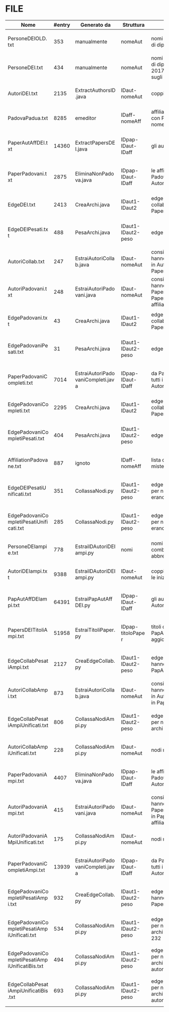 # FILE
Nome|#entry|Generato da|Struttura|Commento
|-|-|-|-|-|
<p style="width:130px;">PersoneDEIOLD.txt</p> | 353 | <p style="width:130px;">manualmente</p> | <p style="width:80px;">nomeAut</p> | nomi di afferenti DEI dal sito di dipartimento
<p style="width:130px;">PersoneDEI.txt</p> | 434 | <p style="width:130px;">manualmente</p> | <p style="width:80px;">nomeAut</p> | nomi di afferenti DEI dal sito di dipartimento aggiornato al 2017/12/29 con duplicati sugli accenti
<p style="width:130px;">AutoriDEI.txt</p> | 2135 | <p style="width:130px;">ExtractAuthorsID.java</p> | <p style="width:80px;">IDaut-nomeAut</p> | coppie ID autore
<p style="width:130px;">PadovaPadua.txt</p> | 8285 | <p style="width:130px;">emeditor</p> | <p style="width:80px;">IDaff-nomeAff</p> | affiliazioni in Affiliations.txt con Padova o Padua nel nome
<p style="width:130px;">PaperAutAffDEI.txt</p> | 14360 | <p style="width:130px;">ExtractPapersDEI.java</p> | <p style="width:80px;">IDpap-IDaut-IDaff</p> | gli autori sono in AutoriDEI
<p style="width:130px;">PaperPadovani.txt</p> | 2875 | <p style="width:130px;">EliminaNonPadova.java</p> | <p style="width:80px;">IDpap-IDaut-IDaff</p> | le affiliation sono in PadovaPadua (e gli autori in AutoriDEI)
<p style="width:130px;">EdgeDEI.txt</p> | 2413 | <p style="width:130px;">CreaArchi.java</p> | <p style="width:80px;">IDaut1-IDaut2</p> | edge tra autori che hanno collaborato su un PaperAutAffDEI
<p style="width:130px;">EdgeDEIPesati.txt</p> | 488 | <p style="width:130px;">PesaArchi.java</p> | <p style="width:80px;">IDaut1-IDaut2-peso</p> | edge pesati
<p style="width:130px;">AutoriCollab.txt</p> | 247 | <p style="width:130px;">EstraiAutoriCollab.java</p> | <p style="width:80px;">IDaut-nomeAut</p> | considerati del DEI perche' hanno collaborato con nomi in AutoriDEI in un paper in PaperAutAffDEI
<p style="width:130px;">AutoriPadovani.txt</p> | 248 | <p style="width:130px;">EstraiAutoriPadovani.java</p> | <p style="width:80px;">IDaut-nomeAut</p> | considerati del DEI perche' hanno almeno un paper in PaperPadovani (ossia in PaperAutAffDEI con affiliation in PadovaPadua)
<p style="width:130px;">EdgePadovani.txt</p> | 43 | <p style="width:130px;">CreaArchi.java</p> | <p style="width:80px;">IDaut1-IDaut2</p> | edge tra autori che hanno collaborato su un PaperPadovani
<p style="width:130px;">EdgePadovaniPesati.txt</p> | 31 | <p style="width:130px;">PesaArchi.java</p> | <p style="width:80px;">IDaut1-IDaut2-peso</p> | edge pesati
<p style="width:130px;">PaperPadovaniCompleti.txt</p> | 7014 | <p style="width:130px;">EstraiAutoriPadovaniCompleti.java</p> | <p style="width:80px;">IDpap-IDaut-IDaff</p> | da PaperAutAffDEI prendo tutti i paper scritti da AutoriPadovani
<p style="width:130px;">EdgePadovaniCompleti.txt</p> | 2295 | <p style="width:130px;">CreaArchi.java</p> | <p style="width:80px;">IDaut1-IDaut2</p> | edge tra autori che hanno collaborato su un PaperPadovaniCompleti
<p style="width:130px;">EdgePadovaniCompletiPesati.txt</p> | 404 | <p style="width:130px;">PesaArchi.java</p> | <p style="width:80px;">IDaut1-IDaut2-peso</p> | edge pesati
<p style="width:130px;">AffiliationPadovane.txt</p> | 887 | <p style="width:130px;">ignoto</p> | <p style="width:80px;">IDaff-nomeAff</p> | lista di affiliation padovane misteriose ???
<p style="width:130px;">EdgeDEIPesatiUnificati.txt</p> | 351 | <p style="width:130px;">CollassaNodi.py</p> | <p style="width:80px;">IDaut1-IDaut2-peso</p> | edge pesati con IDaut uno per nome collassati (137 erano archi tra stessi autori)
<p style="width:130px;">EdgePadovaniCompletiPesatiUnificati.txt</p> | 285 | <p style="width:130px;">CollassaNodi.py</p> | <p style="width:80px;">IDaut1-IDaut2-peso</p> | edge pesati con IDaut uno per nome collassati (119 erano archi tra stessi autori)
<p style="width:130px;">PersoneDEIampie.txt</p> | 778 | <p style="width:130px;">EstraiIDAutoriDEIampi.py</p> | <p style="width:80px;">nomi</p> | nomi con tutte le combinazioni di iniziali abbreviate
<p style="width:130px;">AutoriDEIampi.txt</p> | 9388 | <p style="width:130px;">EstraiIDAutoriDEIampi.py</p> | <p style="width:80px;">IDaut-nomeAut</p> | coppie ID autore con anche le iniziali dei nomi
<p style="width:130px;">PapAutAffDEIampi.txt</p> | 64391 | <p style="width:130px;">EstraiPapAutAffDEI.py</p> | <p style="width:80px;">IDpap-IDaut-IDaff</p> | gli autori sono in AutoriDEIampi
<p style="width:130px;">PapersDEITitoliAmpi.txt</p> | 51958 | <p style="width:130px;">EstraiTitoliPaper.py</p> | <p style="width:80px;">IDpap-titoloPaper</p> | titoli dei paper in PapAutAffDEIampi ??? da aggiornare se serve
<p style="width:130px;">EdgeCollabPesatiAmpi.txt</p> | 2127 | <p style="width:130px;">CreaEdgeCollab.py</p> | <p style="width:80px;">IDaut1-IDaut2-peso</p> | edge pesati tra autori che hanno un paper in comune in PapAutAffDEIampi
<p style="width:130px;">AutoriCollabAmpi.txt</p> | 873 | <p style="width:130px;">EstraiAutoriCollab.java</p> | <p style="width:80px;">IDaut-nomeAut</p> | considerati del DEI perche' hanno collaborato con nomi in AutoriDEIampi in un paper in PapAutAffDEIampi
<p style="width:130px;">EdgeCollabPesatiAmpiUnificati.txt</p> | 806 | <p style="width:130px;">CollassaNodiAmpi.py</p> | <p style="width:80px;">IDaut1-IDaut2-peso</p> | edge pesati con IDaut uno per nome collassati (? erano archi tra stessi autori)
<p style="width:130px;">AutoriCollabAmpiUnificati.txt</p> | 228 | <p style="width:130px;">CollassaNodiAmpi.py</p> | <p style="width:80px;">IDaut-nomeAut</p> | nodi restanti dopo il collasso
<p style="width:130px;">PaperPadovaniAmpi.txt</p> | 4407 | <p style="width:130px;">EliminaNonPadova.java</p> | <p style="width:80px;">IDpap-IDaut-IDaff</p> | le affiliation sono in PadovaPadua (e gli autori in AutoriDEIampi)
<p style="width:130px;">AutoriPadovaniAmpi.txt</p> | 415 | <p style="width:130px;">EstraiAutoriPadovani.java</p> | <p style="width:80px;">IDaut-nomeAut</p> | considerati del DEI perche' hanno almeno un paper in PaperPadovaniAmpi (ossia in PapAutAffDEIampi con affiliation in PadovaPadua)
<p style="width:130px;">AutoriPadovaniAMpiUnificati.txt</p> | 175 | <p style="width:130px;">CollassaNodiAmpi.py</p> | <p style="width:80px;">IDaut-nomeAut</p> | nodi restanti dopo il collasso
<p style="width:130px;">PaperPadovaniCompletiAmpi.txt</p> | 13939 | <p style="width:130px;">EstraiAutoriPadovaniCompleti.java</p> | <p style="width:80px;">IDpap-IDaut-IDaff</p> | da PapAutAffDEIampi prendo tutti i paper scritti da AutoriPadovaniAmpi
<p style="width:130px;">EdgePadovaniCompletiPesatiAmpi.txt</p> | 932 | <p style="width:130px;">CreaEdgeCollab.py</p> | <p style="width:80px;">IDaut1-IDaut2-peso</p> | edge pesati tra autori che hanno collaborato su un PaperPadovaniCompletiAmpi
<p style="width:130px;">EdgePadovaniCompletiPesatiAmpiUnificati.txt</p> | 534 | <p style="width:130px;">CollassaNodiAmpi.py</p> | <p style="width:80px;">IDaut1-IDaut2-peso</p> | edge pesati con IDaut uno per nome collassati (? erano archi tra stessi autori)	erano 232
<p style="width:130px;">EdgePadovaniCompletiPesatiAmpiUnificatiBis.txt</p> | 494 | <p style="width:130px;">CollassaNodiAmpi.py</p> | <p style="width:80px;">IDaut1-IDaut2-peso</p> | edge pesati con IDaut uno per nome collassati (? erano archi tra la stessa coppia di autori)
<p style="width:130px;">EdgeCollabPesatiAmpiUnificatiBis.txt</p> | 693 | <p style="width:130px;">CollassaNodiAmpi.py</p> | <p style="width:80px;">IDaut1-IDaut2-peso</p> | edge pesati con IDaut uno per nome collassati (? erano archi tra la stessa coppia di autori)
